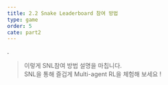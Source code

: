 ```yaml
---
title: 2.2 Snake Leaderboard 참여 방법
type: game
order: 5
cate: part2
---
```

.


> 이렇게 SNL참여 방법 설명을 마칩니다. <br>SNL을 통해 즐겁게 Multi-agent RL을 체험해 보세요 !

